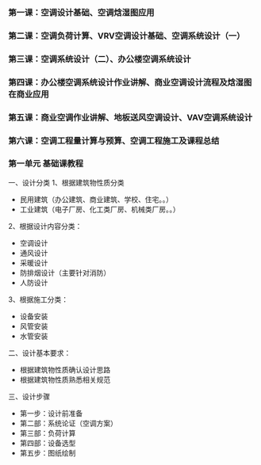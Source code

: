 

### 第一课：空调设计基础、空调焓湿图应用



### 第二课：空调负荷计算、VRV空调设计基础、空调系统设计（一）



### 第三课：空调系统设计（二）、办公楼空调系统设计



### 第四课：办公楼空调系统设计作业讲解、商业空调设计流程及焓湿图在商业应用



### 第五课：商业空调作业讲解、地板送风空调设计、VAV空调系统设计



### 第六课：空调工程量计算与预算、空调工程施工及课程总结

### 第一单元 基础课教程
一、设计分类
1、根据建筑物性质分类

+ 民用建筑（办公建筑、商业建筑、学校、住宅。。）
+ 工业建筑（电子厂房、化工类厂房、机械类厂房。。）

2、根据设计内容分类：
+ 空调设计
+ 通风设计
+ 采暖设计
+ 防排烟设计（主要针对消防）
+ 人防设计

3、根据施工分类：
+ 设备安装
+ 风管安装
+ 水管安装

二、设计基本要求：
+ 根据建筑物性质确认设计思路
+ 根据建筑物性质熟悉相关规范

三、设计步骤
+ 第一步：设计前准备
+ 第二部：系统论证（空调方案）
+ 第三部：负荷计算
+ 第四部：设备选型
+ 第五步：图纸绘制